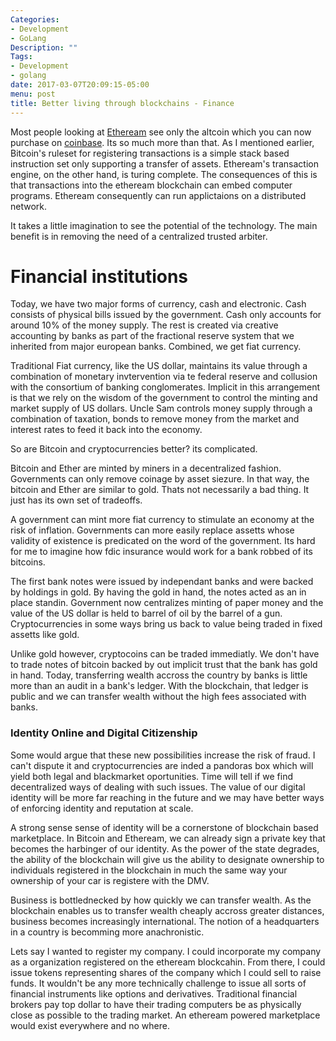 ```yaml
---
Categories:
- Development
- GoLang
Description: ""
Tags:
- Development
- golang
date: 2017-03-07T20:09:15-05:00
menu: post
title: Better living through blockchains - Finance
---
```


Most people looking at [Etheream](https://www.ethereum.org/) see only the altcoin which you can now purchase on [coinbase](https://www.coinbase.com/).
Its so much more than that.
As I mentioned earlier, Bitcoin's ruleset for registering transactions is a simple stack based instruction set only supporting a transfer of assets.
Etheream's transaction engine, on the other hand, is turing complete.
The consequences of this is that transactions into the etheream blockchain can embed computer programs.
Etheream consequently can run applictaions on a distributed network.

It takes a little imagination to see the potential of the technology.
The main benefit is in removing the need of a centralized trusted arbiter.

<!--more-->

# Financial institutions


Today, we have two major forms of currency, cash and electronic.
Cash consists of physical bills issued by the government.
Cash only accounts for around 10% of the money supply.
The rest is created via creative accounting by banks as part of the fractional reserve system that we inherited from major european banks.
Combined, we get fiat currency.

Traditional Fiat currency, like the US dollar, maintains its value through a combination of monetary invtervention via te federal reserve and collusion with the consortium of banking conglomerates.
Implicit in this arrangement is that we rely on the wisdom of the government to control the minting and market supply of US dollars.
Uncle Sam controls money supply through a combination of taxation, bonds to remove money from the market and interest rates to feed it back into the economy.

So are Bitcoin and cryptocurrencies better?
its complicated.

Bitcoin and Ether are minted by miners in a decentralized fashion.
Governments can only remove coinage by asset siezure.
In that way, the bitcoin and Ether are similar to gold.
Thats not necessarily a bad thing. It just has its own set of tradeoffs.

A government can mint more fiat currency to stimulate an economy at the risk of inflation.
Governments can more easily replace assetts whose validity of existence is predicated on the word of the government.
Its hard for me to imagine how fdic insurance would work for a bank robbed of its bitcoins.

The first bank notes were issued by independant banks and were backed by holdings in gold.
By having the gold in hand, the notes acted as an in place standin.
Government now centralizes minting of paper money and the value of the US dollar is held to barrel of oil by the barrel of a gun.
Cryptocurrencies in some ways bring us back to value being traded in fixed assetts like gold.

Unlike gold however, cryptocoins can be traded immediatly.
We don't have to trade notes of bitcoin backed by out implicit trust that the bank has gold in hand.
Today, transferring wealth accross the country by banks is little more than an audit in a bank's ledger.
With the blockchain, that ledger is public and we can transfer wealth without the high fees associated with banks.

### Identity Online and Digital Citizenship

Some would argue that these new possibilities increase the risk of fraud.
I can't dispute it and cryptocurrencies are inded a pandoras box which will yield both legal and blackmarket oportunities.
Time will tell if we find decentralized ways of dealing with such issues.
The value of our digital identity will be more far reaching in the future and we may have better ways of enforcing identity and reputation at scale.

A strong sense sense of identity will be a cornerstone of blockchain based marketplace.
In Bitcoin and Etheream, we can already sign a private key that becomes the harbinger of our identity.
As the power of the state degrades, the ability of the blockchain will give us the ability to designate ownership to individuals registered in the blockchain in much the same way your ownership of your car is registere with the DMV.


Business is bottlednecked by how quickly we can transfer wealth.
As the blockchain enables us to transfer wealth cheaply accross greater distances, business becomes increasingly international.
The notion of a headquarters in a country is becomming more anachronistic.

Lets say I wanted to register my company.
I could incorporate my company as a organization registered on the etheream blockcahin.
From there, I could issue tokens representing shares of the company which I could sell to raise funds.
It wouldn't be any more technically challenge to issue all sorts of financial instruments like options and derivatives.
Traditional financial brokers pay top dollar to have their trading computers be as physically close as possible to the trading market.
An etheream powered marketplace would exist everywhere and no where.


